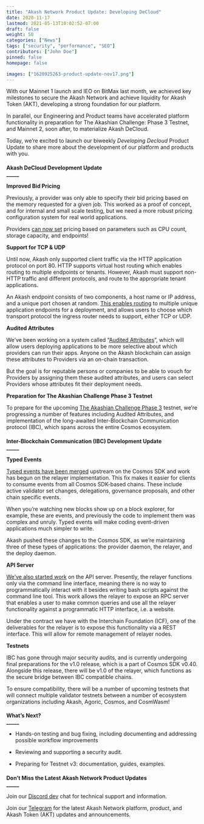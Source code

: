 ```yaml
---
title: "Akash Network Product Update: Developing DeCloud"
date: 2020-11-17
lastmod: 2021-05-13T10:02:52-07:00
draft: false
weight: 50
categories: ["News"]
tags: ["security", "performance", "SEO"]
contributors: ["John Doe"]
pinned: false
homepage: false

images: ["1620925263-product-update-nov17.png"]
---
```

With our Mainnet 1 launch and IEO on BitMax last month, we achieved key milestones to secure the Akash Network and achieve liquidity for Akash Token (AKT), developing a strong foundation for our platform. 

In parallel, our Engineering and Product teams have accelerated platform functionality in preparation for The Akashian Challenge: Phase 3 Testnet, and Mainnet 2, soon after, to materialize Akash DeCloud.

Today, we’re excited to launch our biweekly _Developing Decloud_ Product Update to share more about the development of our platform and products with you.

####   
**Akash DeCloud Development Update**  
**\_\_\_\_\_**  

**Improved Bid Pricing**

Previously, a provider was only able to specify their bid pricing based on the memory requested for a given job. This worked as a proof of concept, and for internal and small scale testing, but we need a more robust pricing configuration system for real world applications. 

Providers [can now set](https://github.com/ovrclk/akash/pull/904) pricing based on parameters such as CPU count, storage capacity, and endpoints!

  
**Support for TCP & UDP**

Until now, Akash only supported client traffic via the HTTP application protocol on port 80. HTTP supports virtual host routing which enables routing to multiple endpoints or tenants. However, Akash must support non-HTTP traffic and different protocols, and route to the appropriate tenant applications. 

An Akash endpoint consists of two components, a host name or IP address, and a unique port chosen at random. [This enables routing](https://github.com/ovrclk/akash/pull/904) to multiple unique application endpoints for a deployment, and allows users to choose which transport protocol the ingress router needs to support, either TCP or UDP.

  
**Audited Attributes**

We’ve been working on a system called “[Audited Attributes](https://github.com/ovrclk/akash/pull/905)”, which will allow users deploying applications to be more selective about which providers can run their apps. Anyone on the Akash blockchain can assign these attributes to Providers via an on-chain transaction.

But the goal is for reputable persons or companies to be able to vouch for Providers by assigning them these audited attributes, and users can select Providers whose attributes fit their deployment needs.  

  
**Preparation for The Akashian Challenge Phase 3 Testnet**

To prepare for the upcoming [The Akashian Challenge Phase 3](https://akash.network/blog/the-akashian-challenge-phase-3-teaser/) testnet, we’re progressing a number of features including Audited Attributes, and implementation of the long-awaited Inter-Blockchain Communication protocol (IBC), which spans across the entire Cosmos ecosystem.

####   
**Inter-Blockchain Communication (IBC) Development Update**  
**\_\_\_\_\_**

**Typed Events**

[Typed events have been merged](https://github.com/cosmos/relayer/pull/324) upstream on the Cosmos SDK and work has begun on the relayer implementation. This fix makes it easier for clients to consume events from all Cosmos SDK-based chains. These include active validator set changes, delegations, governance proposals, and other chain specific events. 

When you’re watching new blocks show up on a block explorer, for example, these are events, and previously the code to implement them was complex and unruly. Typed events will make coding event-driven applications much simpler to write. 

Akash pushed these changes to the Cosmos SDK, as we’re maintaining three of these types of applications: the provider daemon, the relayer, and the deploy daemon.  

  
**API Server**

[We’ve also started work](https://github.com/cosmos/relayer/pull/323) on the API server. Presently, the relayer functions only via the command line interface, meaning there is no way to programmatically interact with it besides writing bash scripts against the command line tool. This work allows the relayer to expose an RPC server that enables a user to make common queries and use all the relayer functionality against a programmatic HTTP interface, i.e. a website. 

Under the contract we have with the Interchain Foundation (ICF), one of the deliverables for the relayer is to expose this functionality via a REST interface. This will allow for remote management of relayer nodes.

  
**Testnets**

IBC has gone through major security audits, and is currently undergoing final preparations for the v1.0 release, which is a part of Cosmos SDK v0.40. Alongside this release, there will be v1.0 of the relayer, which functions as the secure bridge between IBC compatible chains. 

To ensure compatibility, there will be a number of upcoming testnets that will connect multiple validator testnets between a number of ecosystem organizations including Akash, Agoric, Cosmos, and CosmWasm!

####   
**What’s Next?**  
**\_\_\_\_\_**

*   Hands-on testing and bug fixing, including documenting and addressing possible workflow improvements
    
*   Reviewing and supporting a security audit.
    
*   Preparing for Testnet v3: documentation, guides, examples.  
      
    

####   
**Don’t Miss the Latest Akash Network Product Updates**  
**\_\_\_\_\_**  

Join our [Discord dev](https://discord.akash.network) chat for technical support and information.

Join our [Telegram](https://t.me/AkashNW) for the latest Akash Network platform, product, and Akash Token (AKT) updates and announcements.